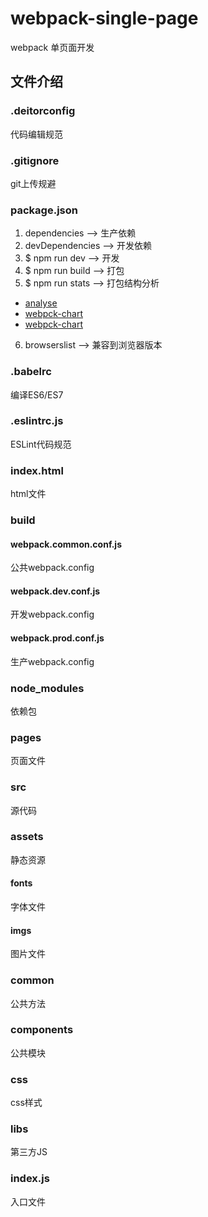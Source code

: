 # webpack-single-page

webpack 单页面开发

## 文件介绍

### .deitorconfig

代码编辑规范

### .gitignore

git上传规避

### package.json

1. dependencies --> 生产依赖
2. devDependencies --> 开发依赖
3. $ npm run dev --> 开发
4. $ npm run build --> 打包
5. $ npm run stats --> 打包结构分析
  + [analyse]('http://webpack.github.io/analyse/')
  + [webpck-chart]('https://alexkuz.github.io/webpack-chart/')
  + [webpck-chart]('https://alexkuz.github.io/stellar-webpack/')
6. browserslist --> 兼容到浏览器版本

### .babelrc

编译ES6/ES7

### .eslintrc.js

ESLint代码规范

### index.html

html文件

### build

#### webpack.common.conf.js

公共webpack.config

#### webpack.dev.conf.js

开发webpack.config

#### webpack.prod.conf.js

生产webpack.config

### node_modules

依赖包

### pages

页面文件

### src

源代码

### assets

静态资源

#### fonts

字体文件

#### imgs

图片文件

### common

公共方法

### components

公共模块

### css

css样式

### libs

第三方JS

### index.js

入口文件

